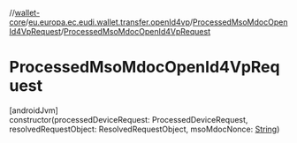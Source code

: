 //[wallet-core](../../../index.md)/[eu.europa.ec.eudi.wallet.transfer.openId4vp](../index.md)/[ProcessedMsoMdocOpenId4VpRequest](index.md)/[ProcessedMsoMdocOpenId4VpRequest](-processed-mso-mdoc-open-id4-vp-request.md)

# ProcessedMsoMdocOpenId4VpRequest

[androidJvm]\
constructor(processedDeviceRequest: ProcessedDeviceRequest, resolvedRequestObject: ResolvedRequestObject, msoMdocNonce: [String](https://kotlinlang.org/api/latest/jvm/stdlib/kotlin-stdlib/kotlin/-string/index.html))
